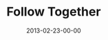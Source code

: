 ---
layout: message
category: message
series: "Follow the Leader"
title: "Follow Together"
date: 2013-02-23-00-00
message_id: 770
audio: "http://s3.amazonaws.com/crossroads-media/media/legacy/mp3/followtheleader_oakley_03.mp3"
audio-duration: "38:01"
program: "http://s3.amazonaws.com/crossroads-media/media/legacy/documents/02_23-24_13Program_LO.pdf"
description: "Chuck Mingo talks about how following the Leader is best with a tribe."
video: "https://s3.amazonaws.com/crossroadsvideomessages/followtheleader_oakley_03.mp4"
video-duration: "38:05"
video-image: "http://s3.amazonaws.com/crossroads-media/images/legacy/content/followtheleader_oakley_03_still.jpg"
explicit: false
---